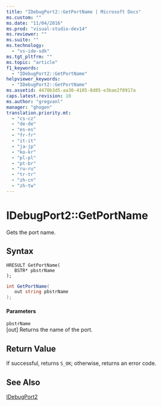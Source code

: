 ```yaml
---
title: "IDebugPort2::GetPortName | Microsoft Docs"
ms.custom: ""
ms.date: "11/04/2016"
ms.prod: "visual-studio-dev14"
ms.reviewer: ""
ms.suite: ""
ms.technology: 
  - "vs-ide-sdk"
ms.tgt_pltfrm: ""
ms.topic: "article"
f1_keywords: 
  - "IDebugPort2::GetPortName"
helpviewer_keywords: 
  - "IDebugPort2::GetPortName"
ms.assetid: 4478b3d5-aa30-4105-8d05-e3bae2f8917a
caps.latest.revision: 10
ms.author: "gregvanl"
manager: "ghogen"
translation.priority.mt: 
  - "cs-cz"
  - "de-de"
  - "es-es"
  - "fr-fr"
  - "it-it"
  - "ja-jp"
  - "ko-kr"
  - "pl-pl"
  - "pt-br"
  - "ru-ru"
  - "tr-tr"
  - "zh-cn"
  - "zh-tw"
---
```

# IDebugPort2::GetPortName
Gets the port name.  
  
## Syntax  
  
```cpp#  
HRESULT GetPortName(   
   BSTR* pbstrName  
);  
```  
  
```c#  
int GetPortName(   
   out string pbstrName  
);  
```  
  
#### Parameters  
 `pbstrName`  
 [out] Returns the name of the port.  
  
## Return Value  
 If successful, returns `S_OK`; otherwise, returns an error code.  
  
## See Also  
 [IDebugPort2](../../../extensibility/debugger/reference/idebugport2.md)